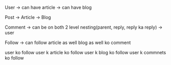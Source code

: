 User
	-> can have article
	-> can have blog

Post
	-> Article
	-> Blog

Comment
	-> can be on both
	2 level nesting(parent, reply, reply ka reply)
	-> user

Follow
	-> can follow article as well blog as well ko comment


user ko follow 
user k article ko follow
user k blog ko follow
user k commnets ko follow